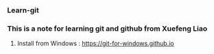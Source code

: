 ### Learn-git 
### This is a note for learning git and github from Xuefeng Liao
1. Install from Windows : https://git-for-windows.github.io

